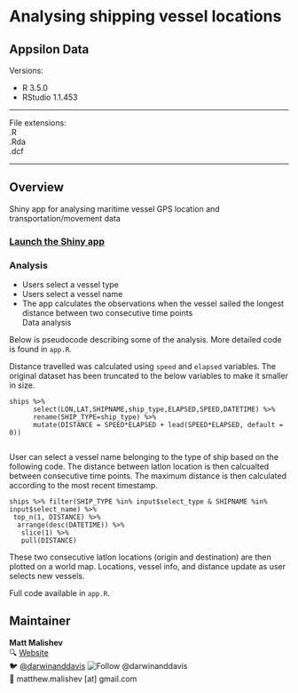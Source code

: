 # Analysing shipping vessel locations 
## Appsilon Data   

Versions:  
 - R 3.5.0  
 - RStudio 1.1.453      

******

File extensions:   
.R  
.Rda  
.dcf 

******  

## Overview      

Shiny app for analysing maritime vessel GPS location and transportation/movement data     

### [Launch the Shiny app](https://darwinanddavis.shinyapps.io/ships/)    

### Analysis  

* Users select a vessel type     
* Users select a vessel name     
* The app calculates the observations when the vessel sailed the longest distance between two consecutive time points       
Data analysis    

Below is pseudocode describing some of the analysis. More detailed code is found in `app.R`.   

Distance travelled was calculated using `speed` and `elapsed` variables. The original dataset has been truncated to the below variables to make it smaller in size.    

```
ships %>%
      select(LON,LAT,SHIPNAME,ship_type,ELAPSED,SPEED,DATETIME) %>%
      rename(SHIP_TYPE=ship_type) %>%
      mutate(DISTANCE = SPEED*ELAPSED + lead(SPEED*ELAPSED, default = 0))
    
```

User can select a vessel name belonging to the type of ship based on the following code. The distance between latlon location is then calcualted between consecutive time points. The maximum distance is then calculated according to the most recent timestamp. 

```
ships %>% filter(SHIP_TYPE %in% input$select_type & SHIPNAME %in% input$select_name) %>%
 top_n(1, DISTANCE) %>%
  arrange(desc(DATETIME)) %>%
   slice(1) %>% 
   pull(DISTANCE)

```

These two consecutive latlon locations (origin and destination) are then plotted on a world map. Locations, vessel info, and distance update as user selects new vessels.    

Full code available in `app.R`.      

## Maintainer      
**Matt Malishev**       
:mag: [Website](https://darwinanddavis.github.io/DataPortfolio/)        
:bird: [@darwinanddavis](https://twitter.com/darwinanddavis) <a><img src="https://img.shields.io/twitter/follow/darwinanddavis.svg?label=Follow%20@darwinanddavis" alt="Follow @darwinanddavis"/></a>    
:email: matthew.malishev [at] gmail.com          

